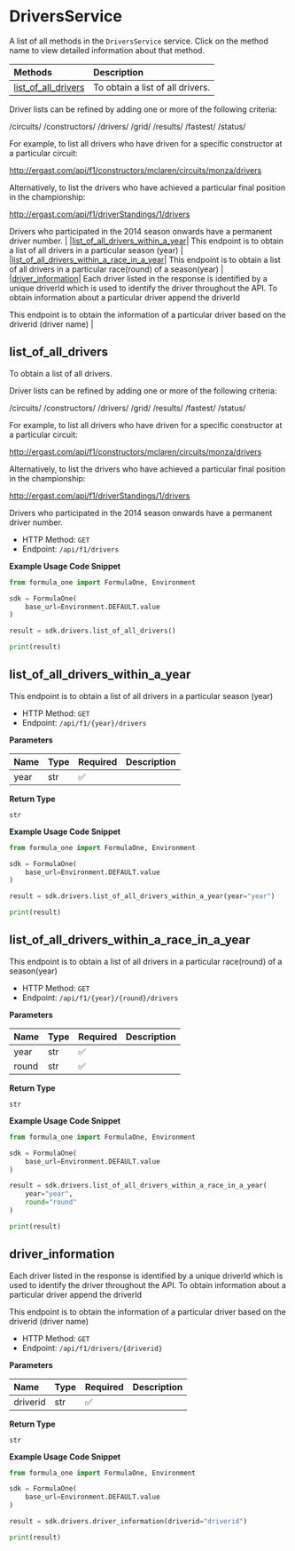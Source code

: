 # DriversService

A list of all methods in the `DriversService` service. Click on the method name to view detailed information about that method.

| Methods                                     | Description                      |
| :------------------------------------------ | :------------------------------- |
| [list_of_all_drivers](#list_of_all_drivers) | To obtain a list of all drivers. |

Driver lists can be refined by adding one or more of the following criteria:

/circuits/<circuitId>
/constructors/<constructorId>
/drivers/<driverId>
/grid/<position>
/results/<position>
/fastest/<rank>
/status/<statusId>

For example, to list all drivers who have driven for a specific constructor at a particular circuit:

http://ergast.com/api/f1/constructors/mclaren/circuits/monza/drivers

Alternatively, to list the drivers who have achieved a particular final position in the championship:

http://ergast.com/api/f1/driverStandings/1/drivers

Drivers who participated in the 2014 season onwards have a permanent driver number. |
|[list_of_all_drivers_within_a_year](#list_of_all_drivers_within_a_year)| This endpoint is to obtain a list of all drivers in a particular season (year) |
|[list_of_all_drivers_within_a_race_in_a_year](#list_of_all_drivers_within_a_race_in_a_year)| This endpoint is to obtain a list of all drivers in a particular race(round) of a season(year) |
|[driver_information](#driver_information)| Each driver listed in the response is identified by a unique driverId which is used to identify the driver throughout the API. To obtain information about a particular driver append the driverId

This endpoint is to obtain the information of a particular driver based on the driverid (driver name) |

## list_of_all_drivers

To obtain a list of all drivers.

Driver lists can be refined by adding one or more of the following criteria:

/circuits/<circuitId>
/constructors/<constructorId>
/drivers/<driverId>
/grid/<position>
/results/<position>
/fastest/<rank>
/status/<statusId>

For example, to list all drivers who have driven for a specific constructor at a particular circuit:

http://ergast.com/api/f1/constructors/mclaren/circuits/monza/drivers

Alternatively, to list the drivers who have achieved a particular final position in the championship:

http://ergast.com/api/f1/driverStandings/1/drivers

Drivers who participated in the 2014 season onwards have a permanent driver number.

- HTTP Method: `GET`
- Endpoint: `/api/f1/drivers`

**Example Usage Code Snippet**

```python
from formula_one import FormulaOne, Environment

sdk = FormulaOne(
    base_url=Environment.DEFAULT.value
)

result = sdk.drivers.list_of_all_drivers()

print(result)
```

## list_of_all_drivers_within_a_year

This endpoint is to obtain a list of all drivers in a particular season (year)

- HTTP Method: `GET`
- Endpoint: `/api/f1/{year}/drivers`

**Parameters**

| Name | Type | Required | Description |
| :--- | :--- | :------- | :---------- |
| year | str  | ✅       |             |

**Return Type**

`str`

**Example Usage Code Snippet**

```python
from formula_one import FormulaOne, Environment

sdk = FormulaOne(
    base_url=Environment.DEFAULT.value
)

result = sdk.drivers.list_of_all_drivers_within_a_year(year="year")

print(result)
```

## list_of_all_drivers_within_a_race_in_a_year

This endpoint is to obtain a list of all drivers in a particular race(round) of a season(year)

- HTTP Method: `GET`
- Endpoint: `/api/f1/{year}/{round}/drivers`

**Parameters**

| Name  | Type | Required | Description |
| :---- | :--- | :------- | :---------- |
| year  | str  | ✅       |             |
| round | str  | ✅       |             |

**Return Type**

`str`

**Example Usage Code Snippet**

```python
from formula_one import FormulaOne, Environment

sdk = FormulaOne(
    base_url=Environment.DEFAULT.value
)

result = sdk.drivers.list_of_all_drivers_within_a_race_in_a_year(
    year="year",
    round="round"
)

print(result)
```

## driver_information

Each driver listed in the response is identified by a unique driverId which is used to identify the driver throughout the API. To obtain information about a particular driver append the driverId

This endpoint is to obtain the information of a particular driver based on the driverid (driver name)

- HTTP Method: `GET`
- Endpoint: `/api/f1/drivers/{driverid}`

**Parameters**

| Name     | Type | Required | Description |
| :------- | :--- | :------- | :---------- |
| driverid | str  | ✅       |             |

**Return Type**

`str`

**Example Usage Code Snippet**

```python
from formula_one import FormulaOne, Environment

sdk = FormulaOne(
    base_url=Environment.DEFAULT.value
)

result = sdk.drivers.driver_information(driverid="driverid")

print(result)
```

<!-- This file was generated by liblab | https://liblab.com/ -->
